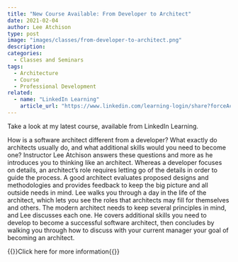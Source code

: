 ```yaml
---
title: "New Course Available: From Developer to Architect"
date: 2021-02-04
author: Lee Atchison
type: post
image: "images/classes/from-developer-to-architect.png"
description: 
categories:
  - Classes and Seminars
tags:
  - Architecture
  - Course
  - Professional Development
related:
  - name: "LinkedIn Learning"
    article_url: "https://www.linkedin.com/learning-login/share?forceAccount=false&redirect=https%3A%2F%2Fwww.linkedin.com%2Flearning%2Fsoftware-architecture-from-developer-to-architect%3Ftrk%3Dshare_ent_url%26shareId%3DhDD0r00iRrCU2Ihws6jXBQ%253D%253D"
---
```


Take a look at my latest course, available from LinkedIn Learning.

How is a software architect different from a developer? What exactly do architects usually do, and what additional skills would you need to become one? Instructor Lee Atchison answers these questions and more as he introduces you to thinking like an architect. Whereas a developer focuses on details, an architect’s role requires letting go of the details in order to guide the process. A good architect evaluates proposed designs and methodologies and provides feedback to keep the big picture and all outside needs in mind. Lee walks you through a day in the life of the architect, which lets you see the roles that architects may fill for themselves and others. The modern architect needs to keep several principles in mind, and Lee discusses each one. He covers additional skills you need to develop to become a successful software architect, then concludes by walking you through how to discuss with your current manager your goal of becoming an architect.

{{<extlink class="btn btn-small" url="https://www.linkedin.com/learning-login/share?forceAccount=false&redirect=https%3A%2F%2Fwww.linkedin.com%2Flearning%2Fsoftware-architecture-from-developer-to-architect%3Ftrk%3Dshare_ent_url%26shareId%3Dt2IPs83mThWtUf9Utwxsuw%253D%253D">}}Click here for more information{{</extlink>}}

